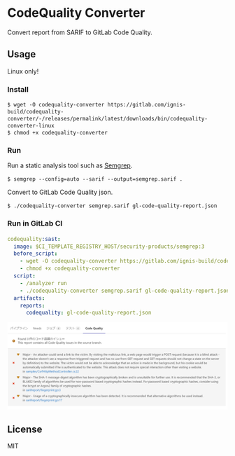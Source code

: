 # CodeQuality Converter
Convert report from SARIF to GitLab Code Quality.


## Usage
Linux only!


### Install
```shell
$ wget -O codequality-converter https://gitlab.com/ignis-build/codequality-converter/-/releases/permalink/latest/downloads/bin/codequality-converter-linux
$ chmod +x codequality-converter
```


### Run
Run a static analysis tool such as [Semgrep](https://semgrep.dev/).

```shell
$ semgrep --config=auto --sarif --output=semgrep.sarif .
```

Convert to GitLab Code Quality json.

```shell
$ ./codequality-converter semgrep.sarif gl-code-quality-report.json
```


### Run in GitLab CI
```yaml
codequality:sast:
  image: $CI_TEMPLATE_REGISTRY_HOST/security-products/semgrep:3
  before_script:
    - wget -O codequality-converter https://gitlab.com/ignis-build/codequality-converter/-/releases/permalink/latest/downloads/bin/codequality-converter-linux
    - chmod +x codequality-converter
  script:
    - /analyzer run
    - ./codequality-converter semgrep.sarif gl-code-quality-report.json
  artifacts:
    reports:
      codequality: gl-code-quality-report.json
```

![](docs/gitlab-merge-request.png)


## License
MIT
